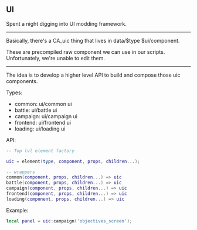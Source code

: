 ## UI

Spent a night digging into UI modding framework.

---

Basically, there's a CA_uic thing that lives in data/$type $ui/component.

These are precompiled raw component we can use in our scripts. Unfortunately, we're unable to edit them.

---

The idea is to develop a higher level API to build and compose those uic components.

Types:

- common: ui/common ui
- battle: ui/battle ui
- campaign: ui/campaign ui
- frontend: ui/frontend ui
- loading: ui/loading ui


API:

```lua
-- Top lvl element factory

uic = element(type, component, props, children...);

-- wrappers
common(component, props, children...) => uic
battle(component, props, children...) => uic
campaign(component, props, children...) => uic
frontend(component, props, children...) => uic
loading(component, props, children...) => uic
```

Example:

```lua
local panel = uic:campaign('objectives_screen');
```
